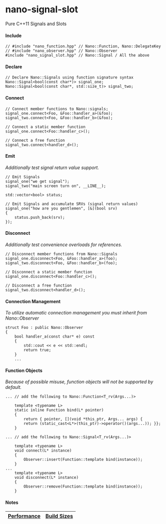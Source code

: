 nano-signal-slot
================

Pure C++11 Signals and Slots

#### Include
```
// #include "nano_function.hpp" // Nano::Function, Nano::DelegateKey
// #include "nano_observer.hpp" // Nano::Observer
#include "nano_signal_slot.hpp" // Nano::Signal / All the above
```

#### Declare
```
// Declare Nano::Signals using function signature syntax
Nano::Signal<bool(const char*)> signal_one;
Nano::Signal<bool(const char*, std::size_t)> signal_two;
```

#### Connect

```
// Connect member functions to Nano::signals;
signal_one.connect<Foo, &Foo::handler_a>(&foo);
signal_two.connect<Foo, &Foo::handler_b>(&foo);

// Connect a static member function
signal_one.connect<Foo::handler_c>();

// Connect a free function
signal_two.connect<handler_d>();
```

#### Emit

_Additionally test signal return value support._

```
// Emit Signals
signal_one("we get signal");
signal_two("main screen turn on", __LINE__);

std::vector<bool> status;

// Emit Signals and accumulate SRVs (signal return values)
signal_one("how are you gentlemen", [&](bool srv)
{
	status.push_back(srv);
});
```

#### Disconnect

_Additionally test convenience overloads for references._

```
// Disconnect member functions from Nano::Signals
signal_one.disconnect<Foo, &Foo::handler_a>(foo);
signal_two.disconnect<Foo, &Foo::handler_b>(foo);

// Disconnect a static member function
signal_one.disconnect<Foo::handler_c>();

// Disconnect a free function
signal_two.disconnect<handler_d>();
```

#### Connection Management

_To utilize automatic connection management you must inherit from Nano::Observer_

```
struct Foo : public Nano::Observer
{
    bool handler_a(const char* e) const
    {
        std::cout << e << std::endl;
        return true;
    }
	...
```

#### Function Objects

_Because of possible misuse, function objects will not be supported by default._

```
... // add the following to Nano::Function<T_rv(Args...)>

    template <typename L>
    static inline Function bind(L* pointer)
    {
        return { pointer, [](void *this_ptr, Args... args) {
        return (static_cast<L*>(this_ptr)->operator()(args...)); }};
    }
```
```
... // add the following to Nano::Signal<T_rv(Args...)>

    template <typename L>
    void connect(L* instance)
    {
        Observer::insert(Function::template bind(instance));
    }
...
    template <typename L>
    void disconnect(L* instance)
    {
        Observer::remove(Function::template bind(instance));
    }
```

#### Notes

| [Performance](https://github.com/NoAvailableAlias/nano-signal-slot/tree/master/benchmark) | [Build Sizes](https://github.com/NoAvailableAlias/nano-signal-slot/tree/master/benchmark#release-build-size) |
|:----------------------------------------------------------------------------------------- | ------------------------------------------------------------------------------------------------------------:|
